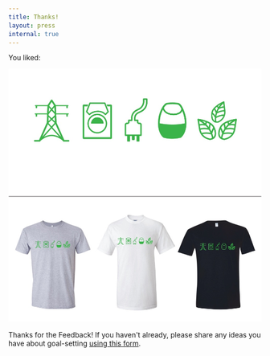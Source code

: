 ```yaml
---
title: Thanks!
layout: press
internal: true
---
```

You liked:

![](/images/teeshirt2.jpg)

Thanks for the Feedback! If you haven't already, please share any ideas you have about goal-setting [using this form](https://goo.gl/forms/IVfaan5xHD5VjiW52).
